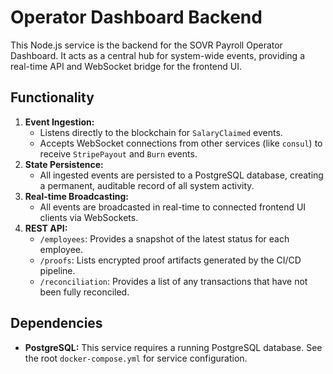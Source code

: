 # Operator Dashboard Backend

This Node.js service is the backend for the SOVR Payroll Operator Dashboard. It acts as a central hub for system-wide events, providing a real-time API and WebSocket bridge for the frontend UI.

## Functionality

1.  **Event Ingestion:**
    -   Listens directly to the blockchain for `SalaryClaimed` events.
    -   Accepts WebSocket connections from other services (like `consul`) to receive `StripePayout` and `Burn` events.
2.  **State Persistence:**
    -   All ingested events are persisted to a PostgreSQL database, creating a permanent, auditable record of all system activity.
3.  **Real-time Broadcasting:**
    -   All events are broadcasted in real-time to connected frontend UI clients via WebSockets.
4.  **REST API:**
    -   `/employees`: Provides a snapshot of the latest status for each employee.
    -   `/proofs`: Lists encrypted proof artifacts generated by the CI/CD pipeline.
    -   `/reconciliation`: Provides a list of any transactions that have not been fully reconciled.

## Dependencies

- **PostgreSQL:** This service requires a running PostgreSQL database. See the root `docker-compose.yml` for service configuration.